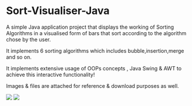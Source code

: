# Sort-Visualiser-Java

A simple Java application project that displays the working of Sorting Algorithms in a visualised form of bars that sort according to the algorithm chose by the user.

It implements 6 sorting algorithms which includes bubble,insertion,merge and so on.

It implements extensive usage of OOPs concepts , Java Swing & AWT to achieve this interactive functionality!

Images & files are attached for reference & download purposes as well.

<img  src="https://user-images.githubusercontent.com/81765508/179603733-b68901ff-2466-4588-b238-61d3466ff8a0.png">

<img src="https://user-images.githubusercontent.com/81765508/179603897-7db17b11-5523-443f-b3fd-4252b04987bf.png">

